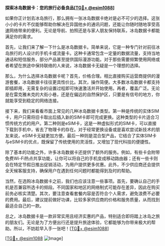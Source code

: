 **探索冰岛数据卡：您的旅行必备良品[[TG💪+ @esim1088](https://t.me/s/esim1088)]**

如果你正计划去冰岛旅行，那么拥有一张冰岛数据卡绝对是必不可少的选择。这张小小的卡片不仅能够帮助你解决在异国他乡的通讯问题，还能让你随时随地享受高速网络带来的便利。无论是导航、拍照还是与家人朋友保持联系，冰岛数据卡都能满足你的需求。

首先，让我们来了解一下什么是冰岛数据卡。简单来说，它是一种专门针对前往冰岛旅行的人设计的手机卡或流量卡。这种卡通常包含一定量的数据流量，支持当地通话和短信服务，部分产品甚至提供国际漫游功能。对于那些需要频繁使用网络或者希望在旅途中保持联络的人来说，冰岛数据卡无疑是一个理想的选择。

那么，为什么选择冰岛数据卡呢？首先，价格合理。相比直接购买运营商提供的漫游套餐，冰岛数据卡往往更具性价比。其次，操作简便。大多数冰岛数据卡都支持即插即用，无需复杂的设置过程即可快速激活并开始使用。再者，覆盖广泛。无论是在雷克雅未克的大街小巷，还是在偏远的自然保护区，只要是有信号的地方，你就能享受到稳定的网络连接。

接下来，我们来看看市面上常见的几种冰岛数据卡类型。第一种是传统的实体SIM卡，用户只需将旧卡取出后插入新的SIM卡即可完成更换。这种类型的卡片适合习惯传统方式的用户。第二种则是eSIM卡，这是一种虚拟形式的SIM卡，可以直接下载到手机中，省去了物理卡的存在。对于经常更换设备或是喜欢尝试新技术的朋友来说，eSIM卡无疑更加方便。最后一种则是混合型产品，它结合了实体SIM卡与eSIM卡的优点，既保留了传统使用的灵活性，又增加了现代科技的便捷性。

除了基本的功能之外，许多冰岛数据卡还提供了额外的服务。例如，有些卡会附带免费Wi-Fi热点共享功能，让你可以将自己的手机变成移动路由器；还有一些卡则会在特定节假日推出促销活动，为用户提供更多优惠。此外，不少供应商还会提供全天候客服支持，确保用户在遇到任何问题时都能得到及时的帮助。

当然，在选购冰岛数据卡之前，我们也应该注意一些事项。首先，要确认自己的手机是否兼容所选卡的频段。不同国家和地区的网络制式可能存在差异，因此在购买前务必核实清楚。其次，要注意查看套餐内容是否符合个人需求，避免浪费不必要的费用。最后，建议提前做好功课，比较多家供应商的价格和服务质量，从而找到最适合自己的一款。

总之，冰岛数据卡是一款非常实用且经济实惠的产品，特别适合即将踏上冰岛之旅的朋友们。无论是为了方便出行还是提升旅途体验，它都能够为你带来极大的帮助。所以，不妨趁早入手一张吧！[[TG💪+ @esim1088](https://t.me/s/esim1088)]

[[TG💪+ @esim1088](https://t.me/s/esim1088) ![Image](https://i.postimg.cc/4NQfJmqS/Snipaste-2025-05-13-00-14-12.png)]